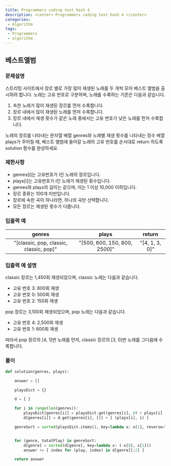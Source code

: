 ```yaml
---
title: Programmers coding test hash 4
description: <center> Programmers coding test hash 4 </center>
categories:
 - Algorithm
tags:
 - Programmers
 - algorithm
---
```


## 베스트앨범

### 문제설명
스트리밍 사이트에서 장르 별로 가장 많이 재생된 노래를 두 개씩 모아 베스트 앨범을 출시하려 합니다. 노래는 고유 번호로 구분하며, 노래를 수록하는 기준은 다음과 같습니다.

1. 속한 노래가 많이 재생된 장르를 먼저 수록합니다.
2. 장르 내에서 많이 재생된 노래를 먼저 수록합니다.
3. 장르 내에서 재생 횟수가 같은 노래 중에서는 고유 번호가 낮은 노래를 먼저 수록합니다.

노래의 장르를 나타내는 문자열 배열 genres와 노래별 재생 횟수를 나타내는 정수 배열 plays가 주어질 때, 베스트 앨범에 들어갈 노래의 고유 번호를 순서대로 return 하도록 solution 함수를 완성하세요.

### 제한사항

* genres[i]는 고유번호가 i인 노래의 장르입니다.
* plays[i]는 고유번호가 i인 노래가 재생된 횟수입니다.
* genres와 plays의 길이는 같으며, 이는 1 이상 10,000 이하입니다.
* 장르 종류는 100개 미만입니다.
* 장르에 속한 곡이 하나라면, 하나의 곡만 선택합니다.
* 모든 장르는 재생된 횟수가 다릅니다.

### 입출력 예

|genres	|plays	|return|
|:-----:|:-----:|:------:|
|"\[classic, pop, classic, classic, pop]"|	"\[500, 600, 150, 800, 2500]"|"\[4, 1, 3, 0]"|

### 입출력 예 설명

classic 장르는 1,450회 재생되었으며, classic 노래는 다음과 같습니다.

- 고유 번호 3: 800회 재생
- 고유 번호 0: 500회 재생
- 고유 번호 2: 150회 재생

pop 장르는 3,100회 재생되었으며, pop 노래는 다음과 같습니다.

- 고유 번호 4: 2,500회 재생
- 고유 번호 1: 600회 재생

따라서 pop 장르의 [4, 1]번 노래를 먼저, classic 장르의 [3, 0]번 노래를 그다음에 수록합니다.

### 풀이

```python
def solution(genres, plays):

    answer = []

    playsDict = {}

    d = { }

    for i in range(len(genres)):
        playsDict[genres[i]] = playsDict.get(genres[i], 0) + plays[i]
        d[genres[i]] = d.get(genres[i], []) + [ (plays[i], i) ]

    genreSort = sorted(playsDict.items(), key=lambda x: x[1], reverse=True)


    for (genre, totalPlay) in genreSort:
        d[genre] = sorted(d[genre], key=lambda x: (-x[0], x[1]))
        answer += [ index for (play, index) in d[genre][:2] ]

    return answer
```
